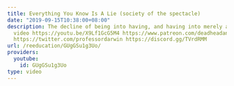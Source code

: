 ```yaml
---
title: Everything You Know Is A Lie (society of the spectacle)
date: "2019-09-15T10:38:00+08:00"
description: The decline of being into having, and having into merely appearing. Peter's
  video https://youtu.be/X9Lf1GcG5M4 https://www.patreon.com/deadheadanimation https://www.instagram.com/re_education.official/?hl=en
  https://twitter.com/professordarwin https://discord.gg/TVrdRMM
url: /reeducation/GUgGSu1g3Uo/
providers:
  youtube:
    id: GUgGSu1g3Uo
type: video
---
```

